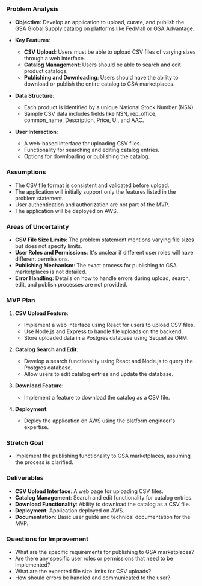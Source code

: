### Problem Analysis

- **Objective**: Develop an application to upload, curate, and publish the GSA Global Supply catalog on platforms like FedMall or GSA Advantage.
  
- **Key Features**:
  - **CSV Upload**: Users must be able to upload CSV files of varying sizes through a web interface.
  - **Catalog Management**: Users should be able to search and edit product catalogs.
  - **Publishing and Downloading**: Users should have the ability to download or publish the entire catalog to GSA marketplaces.

- **Data Structure**:
  - Each product is identified by a unique National Stock Number (NSN).
  - Sample CSV data includes fields like NSN, rep_office, common_name, Description, Price, UI, and AAC.

- **User Interaction**:
  - A web-based interface for uploading CSV files.
  - Functionality for searching and editing catalog entries.
  - Options for downloading or publishing the catalog.

### Assumptions

- The CSV file format is consistent and validated before upload.
- The application will initially support only the features listed in the problem statement.
- User authentication and authorization are not part of the MVP.
- The application will be deployed on AWS.

### Areas of Uncertainty

- **CSV File Size Limits**: The problem statement mentions varying file sizes but does not specify limits.
- **User Roles and Permissions**: It's unclear if different user roles will have different permissions.
- **Publishing Mechanism**: The exact process for publishing to GSA marketplaces is not detailed.
- **Error Handling**: Details on how to handle errors during upload, search, edit, and publish processes are not provided.

### MVP Plan

1. **CSV Upload Feature**:
   - Implement a web interface using React for users to upload CSV files.
   - Use Node.js and Express to handle file uploads on the backend.
   - Store uploaded data in a Postgres database using Sequelize ORM.

2. **Catalog Search and Edit**:
   - Develop a search functionality using React and Node.js to query the Postgres database.
   - Allow users to edit catalog entries and update the database.

3. **Download Feature**:
   - Implement a feature to download the catalog as a CSV file.

4. **Deployment**:
   - Deploy the application on AWS using the platform engineer's expertise.

### Stretch Goal

- Implement the publishing functionality to GSA marketplaces, assuming the process is clarified.

### Deliverables

- **CSV Upload Interface**: A web page for uploading CSV files.
- **Catalog Management**: Search and edit functionality for catalog entries.
- **Download Functionality**: Ability to download the catalog as a CSV file.
- **Deployment**: Application deployed on AWS.
- **Documentation**: Basic user guide and technical documentation for the MVP.

### Questions for Improvement

- What are the specific requirements for publishing to GSA marketplaces?
- Are there any specific user roles or permissions that need to be implemented?
- What are the expected file size limits for CSV uploads?
- How should errors be handled and communicated to the user?